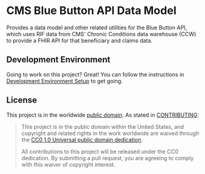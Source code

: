 CMS Blue Button API Data Model
==============================

Provides a data model and other related utilities for the Blue Button API, which uses RIF data from CMS' Chronic Conditions data warehouse (CCW) to provide a FHIR API for that beneficiary and claims data.

## Development Environment

Going to work on this project? Great! You can follow the instructions in [Development Environment Setup](./dev/devenv-readme.md) to get going.

## License

This project is in the worldwide [public domain](LICENSE.md). As stated in [CONTRIBUTING](CONTRIBUTING.md):

> This project is in the public domain within the United States, and copyright and related rights in the work worldwide are waived through the [CC0 1.0 Universal public domain dedication](https://creativecommons.org/publicdomain/zero/1.0/).
>
> All contributions to this project will be released under the CC0 dedication. By submitting a pull request, you are agreeing to comply with this waiver of copyright interest.

